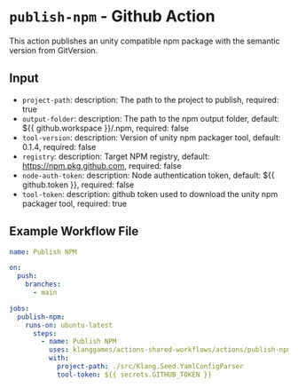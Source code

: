 # `publish-npm` - **Github Action**

This action publishes an unity compatible npm package with the semantic version from GitVersion.

## Input

* `project-path`:
    description: The path to the project to publish,
    required: true
* `output-folder`:
    description: The path to the npm output folder,
    default: ${{ github.workspace }}/.npm,
    required: false
* `tool-version`:
    description: Version of unity npm packager tool,
    default: 0.1.4,
    required: false
* `registry`:
    description: Target NPM registry,
    default: https://npm.pkg.github.com,
    required: false
* `node-auth-token`:
    description: Node authentication token,
    default: ${{ github.token }},
    required: false
* `tool-token`:
    description: github token used to download the unity npm packager tool,
    required: true

## Example Workflow File

```yaml
name: Publish NPM

on:
  push:
    branches:
      - main

jobs:
  publish-npm:
    runs-on: ubuntu-latest
      steps:
        - name: Publish NPM
          uses: klanggames/actions-shared-workflows/actions/publish-npm@main
          with:
            project-path: ./src/Klang.Seed.YamlConfigParser
            tool-token: ${{ secrets.GITHUB_TOKEN }}
```
